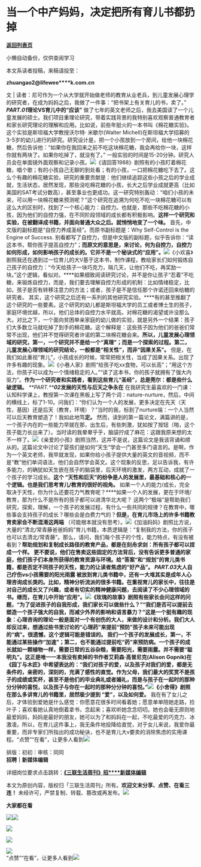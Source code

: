 # 当一个中产妈妈，决定把所有育儿书都扔掉

[**返回列表页**](/gzh/三联生活周刊)

小懒自动备份，仅供查阅学习

本文系读者投稿，来稿请投至：

**zhuangao2@lifewee****k.com.cn**

文 | 读者：尼可作为一个从大学就开始做老师的教育从业老兵，到儿童发展心理学的研究者，在成为妈妈之后，我做了一件事：“把书架上有关育儿的书，卖了。” _**PART.****0****1**_**理论VS育儿中的“应该”** 做了七年的英文老师之后，我去美国读了一个儿童发展的硕士。我们项目重理论研究，带着实践背景的我特别喜欢观察普通教育者和家长研究理论的理解和应用。比如说，前些年挺火的一本书叫《棉花糖实验》。这个实验是斯坦福大学教授沃尔特· 米歇尔(Walter Michell)在斯坦福大学招募的3-5岁的幼儿进行的研究。研究设计是，把一个小孩放到一个房间，给他一块棉花糖，然后告诉他：“如果你在我回来之前不吃这块棉花糖，我会再给你一块，这样你就有两块了。如果你吃掉了，就没有了。” 一般实验的时间是15-20分钟。研究人员会在单面镜外面观察和记录小孩。![](https://mmbiz.qpic.cn/sz_mmbiz_jpg/XnMeqb0xcz5Axm3Jbe73opFLruKgcVLzwt4ybq0rRN8XSSSqic8JNT1lg4oKvdFtsN5Y51XV2ncoiamJ7blDVkqw/640?wx_fmt=jpeg)《请回答1988》剧照有的小孩盯着棉花糖，唱个歌；有的小孩自己无聊的到处看；有的小孩，一口把棉花糖吃下去了。这么个有趣的棉花糖实验，研究的重要贡献是：他们继续追踪这些小孩之后的学业成就，生活状态，居然发现，那些没吃棉花糖的小孩，长大之后学业成就更高（比如美国的SAT考试分数高），甚至事业也更成功。这一研究特别轰动：“咱们小孩的未来，可以用一块棉花糖来预测呢？”这个研究在追溯为何吃不吃一块棉花糖可以有这么大的区别时，找到了一个核心能力：自控力。也就是，那些不吃棉花糖的小孩，因为他们的自控力强，在不同阶段领域的成长都有积极影响。**这样一个研究和实验，在被翻译成书籍，并面向普通大众之后。就悄悄地变了一个味。** 首先，中文版的副标题是“自控力养成圣经”。而原书副标题是：Why Self-Control is the Engine of Success. 别看都写了自控力，但是中文版的副标题，似乎告诉你：“读这本书，帮你孩子提高自控力”；**而原文的意思是，来讨论，何为自控力，自控力如何形成，如何影响孩子的成长的。它并不是一个秘诀式的“应用”。**![](https://mmbiz.qpic.cn/sz_mmbiz_jpg/XnMeqb0xcz5Axm3Jbe73opFLruKgcVLzZ7MmUoV9KWrWe46grmyOjHMiagJx3dSMZ7XCxZAqr2JicL358DNfrLJg/640?wx_fmt=jpeg&from;=appmsg)《小欢喜》剧照我还在遇到过一位育儿的大V基于这本书，制作课程，教给家长们如何锻炼自己孩子的自控力：“今天给孩子一块巧克力，隔几天，让他们不吃，再奖励一块。”这个逻辑，看似对。****如果细致阅读研究讨论，并不是你让孩子“忍着”不吃糖，来锻炼自控力，而是，我们要去理解自控力形成的机制：比如情绪稳定，比如，孩子是否有转移注意力的方法；或者，孩子是不是信任那个许诺还回来给糖的研究者。 其实，这个研究之后还有一系列的其他研究实验。****有的甚至推翻了这个研究的一些要素。这个研究的幼儿都是斯坦福大学的员工或者博士生的孩子，家庭环境优越，所以，他们总体的自控力水平就高。对棉花糖的渴望或许没那么大。对比之下，一个面向贫困单亲家庭的幼儿做的实验，就是另外一个结果：孩子们大多数立马就吃掉了到手的棉花糖。这个解释是：这些孩子因为他们的爸爸们常常不出现，他们并不觉得研究者许诺的第二块棉花糖会来。**所以，儿童发展心理领域的研究，第一，一个研究并不是给一个“真理”；而是一个探索的过程。第二，儿童发展心理领域的研究结论，一般都是“相关性”，而非“因果关系”。** 但是，在我们如此重视“育儿”，小孩成长的时候，常常把相关性，当成了因果关系。出现了许多有趣的现象。![](https://mmbiz.qpic.cn/sz_mmbiz_jpg/XnMeqb0xcz5Axm3Jbe73opFLruKgcVLzyQWk1l9Td84XbJmRqiccIibNu0xB1km1kZxARcpoNt4qAsCfdFjh0Scw/640?wx_fmt=jpeg)《小巷人家》剧照“给孩子吃xx食物，可以长高”；“用这个方法，你孩子可以成为一个情绪稳定的人。”“读了这本书，你的孩子就拥有了强大内驱力”。**作为一个研究者和实践者，看到这些育儿“圣经”，总是莞尔：都是些什么破逻辑。** _**PART.****02**_**发展的天性与后天之争永在** 在我研究生最喜欢的一门课：认知科学课上，教授第一次课在黑板上写了两个词：nature-nurture，然后，中间的横线上，标了1-10。问我们：“你们认为一个人的发展，更多决定在先天（天性，基因）还是后天（教育，环境）？”当时的我，标到了nurture端：一个人当然可以后天教育塑造了！我如此地笃**定。** 然而，读到的第一篇论文，满篇讲的是，一个孩子内在的一些能力早就在那，出生后，有些刺激，犹如按了按钮（啪，这个孩子能力长出来了）。当时读的我晕晕乎乎，脑袋拧成了麻花：这跟我原来想的太不一样了。![](https://mmbiz.qpic.cn/sz_mmbiz_jpg/XnMeqb0xcz5Axm3Jbe73opFLruKgcVLzh0cNLvFm5eFHbliax7h8zqAvBy50WwamWElV5WrC3pZHC5C0KEn11VA/640?wx_fmt=jpeg&from;=appmsg)《亲爱的小孩》剧照当然，这并不是说，这篇论文是我该背诵和顺从的。这篇论文中讨论了婴孩们是如何“天生”学会一门甚至多门语言的。是啊，作为一个英文老师，我早就发现，如果你给小孩子提供大量的英文的音视频，而不是“教”他们单词语法，他们会自然学会英文。这个现象的反思，足以告诉我，有许多能力，的确犹如天生嵌在孩子的脑袋里，后天环境的激发，两方互动，成就了一个孩子的学习成长。**这个 “天性和后天”的纷争是人的发展里，最基础和核心的一个逻辑。也是我们思考育儿/教育的很好的视角。** 如果一个人的能力/成长，完全取决于天性，你为什么还要花力气教育呢？****如果一个人的发展，更在于环境/教育，那为什么不是所有的孩子都可以进清华北大呢？ 这两个“极端”是帮助我们研究，探索，理解，一个孩子的发展过程，有什么一些共同的规律？在教育中，哪些事会支持孩子的成长？哪些会是白费力气的？**但是，在育儿市场上的许多书籍教育卖家会不断混淆这两端** （可能根本就没有思考）。![](https://mmbiz.qpic.cn/sz_mmbiz_jpg/XnMeqb0xcz5Axm3Jbe73opFLruKgcVLz79rHOHKenfbpKECvbf9hZRABDEEMeDg4qaA6bJKxibKt2LoJY9GVFLw/640?wx_fmt=jpeg&from;=appmsg)《加油妈妈》剧照比方说，大量的“清北/常青藤爸爸妈妈”育儿书籍，本质逻辑是：“复制我的方法，你的孩子也可以去清北/常青藤”。那么，请问，我们每个孩子的个性，能力特点，有没有被看到？******帮助规划和复制成长路径的教育产品，都是在刻舟求剑：所有孩子都可以捏成一个样。** 更不要说，他们在售卖这些固定的方法背后，没有告诉更多普通的家庭，他们孩子们本身所获得的教育资源与环境。**给“答案“和“规划”的育儿类书籍，都是否定不同孩子的天性，能力的让读者焦虑的“好产品”。** _**PART.****0****3**_**大人自己疗伤vs小孩需要的阳光雨露** 被放到育儿类书籍中，还有一大堆其实是成年人心理咨询成长类的。比如，精神分析流派的很多书籍。在重视育儿的家长中，往往是对自己的成长又了兴趣，或者有切实的精神健康问题，去阅读了不少心理领域的书。**继而，在育儿中开始“应用”。**![](https://mmbiz.qpic.cn/sz_mmbiz_jpg/XnMeqb0xcz5Axm3Jbe73opFLruKgcVLzdaEQYzZTevJuVIvGwPQfrubsFglOwjGAib9SXMYicPO5TyTKGCOx5KlA/640?wx_fmt=jpeg)《玫瑰的故事》剧照有些家长会问这样的问题，“为了促进孩子的自我形成，我们家长可以做些什么？”“我们是否可以提前去塑造一个孩子强大的自我，而减少外界的影响和语言暴力？”这是一个挺有趣的现象：心理咨询的理论一般是面对一个有创伤的大人，来做的设计和分析。我们大人却反过来，想通过些书里讨论的“心理药”来提前“预防”孩子未来可能出现的“病”。**很遗憾，这个逻辑可能是错误的。** 我们一个孩子的发展成长，第一，不能通过某些操作“加速”；第二，也不能通过提前吃“药”来预防病。一个孩子的成长就如一颗植物一样，需要日常的五谷杂粮，需要阳光，需要雨露。并不需要“聪明丸”。这正是唯一一本我没有卖掉的书作者艾莉森·高普尼克(Alison Gopnik)在《园丁与木匠》中希望表达的：“我们对孩子的爱，以及孩子对我们的爱，都是无条件的，亲密的，深刻的，充满了感性的直觉。作为父母，我们最大的奖赏不是孩子的成绩或奖杯，甚至不是他们的毕业典礼或者婚礼，而是与孩子在一起时的那种分分钟的喜悦，以及孩子与你在一起时的那种分分钟的喜悦。”![](https://mmbiz.qpic.cn/sz_mmbiz_png/XnMeqb0xcz5Axm3Jbe73opFLruKgcVLzBNPFfpRFJicTnz6uIYkTBWIwIYgfiatqOpyzfqj0AD4bo7ewTw23XaGQ/640?wx_fmt=png&from;=appmsg)《小舍得》剧照**在那么多讲育儿的书籍里，居然极少提到 “爱”，以及如何爱。** 我在有了女儿之后，才体验到爱她是什么感觉：你愿意花很多时间看着她；愿意单单陪她走路，捡叶子；喜欢看她认真地倒着拿书，念起来；喜欢听她念念叨叨。她也会毫无原则地最爱妈妈，妈妈是最好的朋友，她可以为了和妈妈在一起，不吃最爱的巧克力、冰激凌。所以，在育儿这件事上，我无条件地投降给直觉，对于女儿来说，我爱你最重要，而非专家们所指出的成功秘诀，也不是育儿大v要卖的消除焦虑的实用课程。“点赞”“在看”，让更多人看到![](https://mmbiz.qpic.cn/mmbiz_gif/c2Sib3Mp7pON9hkSZwdTibRHNZSMPyiapUCHJwlyoZVBC3SfmPmF0VKjkm3NiaToQloHFJ6icyicqZnqgXp6pSQJt5gg/640?wx_fmt=gif&from;=appmsg&wxfrom;=5&wx;_lazy=1&tp;=wxpic)  
  
  
  
  
  
排版：初初｜审核：同同  
**招聘｜新媒体编辑**

详细岗位要求点击跳转：[**《三联生活周刊》招****新媒体编辑**](https://mp.weixin.qq.com/s?__biz=MTc5MTU3NTYyMQ==&mid=2651482197&idx=3&sn=f0be73ed2f544c2218de17a678a5b055&scene=21#wechat_redirect)

本文为原创内容，版权归「三联生活周刊」所有。**欢迎文末分享、点赞、在看三连！**
未经许可，严禁复制、转载、篡改或再发布。![](https://mmbiz.qpic.cn/sz_mmbiz_png/Gg7Qtoh7Aic9ZTmAdCc80b4nD7xicgPt863QWU7oNswDx19XrjfTtSl8QwatY2EEZGuNd1WRRiapDZjcDhTnNYmBg/640?wx_fmt=other&wxfrom;=5&wx;_lazy=1&wx;_co=1&retryload;=1&tp;=webp)

**大家都在看**

  
[![](https://mmbiz.qpic.cn/mmbiz_png/c2Sib3Mp7pONcTu2VoX2iaEdTSRIIiaUH87ISC48UD1jBoHgxhqN2hcElUjIvexTtltmO5uekzCMaOgEZuYfVWapg/640?wx_fmt=png&from;=appmsg&wxfrom;=5&wx;_lazy=1&wx;_co=1&tp;=wxpic)](https://mp.weixin.qq.com/s?__biz=MTc5MTU3NTYyMQ==&mid=2651481474&idx=1&sn=6a1b0ea9238c95cea0633a909e8e57d2&scene=21#wechat_redirect)[](https://mp.weixin.qq.com/s?__biz=MTc5MTU3NTYyMQ==&mid=2651477140&idx=1&sn=16217cdc7b5dc5a7937a1d55569b9958&scene=21#wechat_redirect)[![](https://mmbiz.qpic.cn/mmbiz_jpg/c2Sib3Mp7pOMbCIHcq4TZBiaTklXwPgP6iaYFHHPHtYQajgXztiafRjJlXZV4nwY2BZ4ocTee64YMpLGe528SX3eCQ/640?wx_fmt=jpeg&from;=appmsg&wxfrom;=5&wx;_lazy=1&wx;_co=1&tp;=wxpic)](https://mp.weixin.qq.com/s?__biz=MTc5MTU3NTYyMQ==&mid=2651477709&idx=1&sn=b523c39408dc43ce45a73ff5a4076b07&scene=21#wechat_redirect)

[![](https://mmbiz.qpic.cn/mmbiz_jpg/c2Sib3Mp7pOP4Gz0DUL9kzw436o2YJH6MhSkApqFhI7KcBdVmaQeUkTgWIaNzdWmUTl8jGWxq0Pia5WOF4bfdYag/640?wx_fmt=jpeg&tp;=wxpic&wxfrom;=5&wx;_lazy=1&wx;_co=1)](https://mp.weixin.qq.com/s?__biz=MTc5MTU3NTYyMQ==&mid=2651482665&idx=1&sn=598d21afc16f169f8bb6ccaf7100c59b&scene=21#wechat_redirect)

  

![](https://mmbiz.qpic.cn/sz_mmbiz_png/Gg7Qtoh7Aic9ZTmAdCc80b4nD7xicgPt86k1kgpU51hWCHjV92ryhVW35PLCvLhxLw9XDhXjgeDyZhHSx5EbRcfg/640?wx_fmt=other&wxfrom;=5&wx;_lazy=1&wx;_co=1&retryload;=2&tp;=webp)

  
[![](https://mmbiz.qpic.cn/mmbiz_jpg/c2Sib3Mp7pONuwrdetOsWUZLdDE1J39mLibBBe0vPzCKS1topq8p9JgG9O86KDCNS3SZl7Paa1d80gvHIBg9C0cw/640?wx_fmt=jpeg&from;=appmsg&wxfrom;=5&wx;_lazy=1&wx;_co=1&tp;=wxpic)]()  
“点赞”“在看”，让更多人看到![](https://mmbiz.qpic.cn/mmbiz_gif/c2Sib3Mp7pON9hkSZwdTibRHNZSMPyiapUCHJwlyoZVBC3SfmPmF0VKjkm3NiaToQloHFJ6icyicqZnqgXp6pSQJt5gg/640?wx_fmt=gif&from;=appmsg&wxfrom;=5&wx;_lazy=1&tp;=wxpic)

